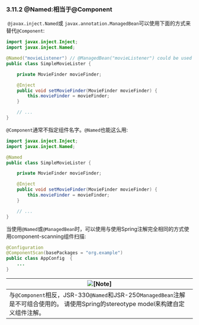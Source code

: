 ### 3.11.2 @Named:相当于@Component


 `@javax.inject.Named`或 `javax.annotation.ManagedBean`可以使用下面的方式来替代`@Component`:

```java
import javax.inject.Inject;
import javax.inject.Named;

@Named("movieListener") // @ManagedBean("movieListener") could be used as well
public class SimpleMovieLister {

	private MovieFinder movieFinder;

	@Inject
	public void setMovieFinder(MovieFinder movieFinder) {
		this.movieFinder = movieFinder;
	}

	// ...
}
```

`@Component`通常不指定组件名字。`@Named`也能这么用:

```java
import javax.inject.Inject;
import javax.inject.Named;

@Named
public class SimpleMovieLister {

	private MovieFinder movieFinder;

	@Inject
	public void setMovieFinder(MovieFinder movieFinder) {
		this.movieFinder = movieFinder;
	}

	// ...
}
```


当使用`@Named`或`@ManagedBean`时，可以使用与使用Spring注解完全相同的方式使用component-scanning组件扫描:

```java
@Configuration
@ComponentScan(basePackages = "org.example")
public class AppConfig  {
   	...
}
```

| ![[Note]](http://docs.spring.io/spring/docs/5.0.0.M4/spring-framework-reference/htmlsingle/images/note.png.pagespeed.ce.9zQ_1wVwzR.png) |
| ---------------------------------------- |
| 与`@Component`相反，JSR-330`@Named`和JSR-250`ManagedBean`注解是不可组合使用的。 请使用Spring的stereotype model来构建自定义组件注解。 |